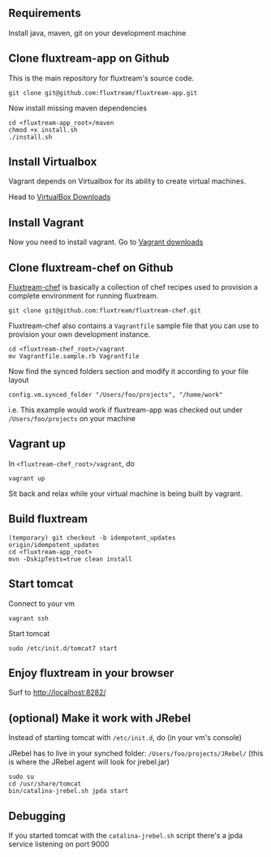 ## Requirements

Install java, maven, git on your development machine

## Clone fluxtream-app on Github

This is the main repository for fluxtream's source code.

	git clone git@github.com:fluxtream/fluxtream-app.git

Now install missing maven dependencies

	cd <fluxtream-app_root>/maven
	chmod +x install.sh
	./install.sh

## Install Virtualbox

Vagrant depends on Virtualbox for its ability to create virtual machines.

Head to [VirtualBox Downloads](https://www.virtualbox.org/wiki/Downloads)

## Install Vagrant

Now you need to install vagrant. Go to [Vagrant downloads](http://downloads.vagrantup.com/)

## Clone fluxtream-chef on Github

[Fluxtream-chef](https://github.com/fluxtream/fluxtream-chef) is basically a collection of chef recipes used to provision a complete environment for running fluxtream.

	git clone git@github.com:fluxtream/fluxtream-chef.git
	
Fluxtream-chef also contains a `Vagrantfile` sample file that you can use to provision your own development instance.

	cd <fluxtream-chef_root>/vagrant
	mv Vagrantfile.sample.rb Vagrantfile
	
Now find the synced folders section and modify it according to your file layout

	config.vm.synced_folder "/Users/foo/projects", "/home/work"
	
i.e. This example would work if fluxtream-app was checked out under `/Users/foo/projects` on your machine

## Vagrant up

In `<fluxtream-chef_root>/vagrant`, do

	vagrant up
	
Sit back and relax while your virtual machine is being built by vagrant.

## Build fluxtream

	(temporary) git checkout -b idempotent_updates origin/idempotent_updates
	cd <fluxtream-app_root>
	mvn -DskipTests=true clean install
	
## Start tomcat

Connect to your vm

	vagrant ssh
	
Start tomcat

	sudo /etc/init.d/tomcat7 start

## Enjoy fluxtream in your browser

Surf to [http://localhost:8282/](http://localhost:8282/)

## (optional) Make it work with JRebel

Instead of starting tomcat with `/etc/init.d`, do (in your vm's console)

JRebel has to live in your synched folder: `/Users/foo/projects/JRebel/` (this is where the JRebel agent will look for jrebel.jar)

	sudo su
	cd /usr/share/tomcat
	bin/catalina-jrebel.sh jpda start

## Debugging

If you started tomcat with the `catalina-jrebel.sh` script there's a jpda service listening on port 9000
